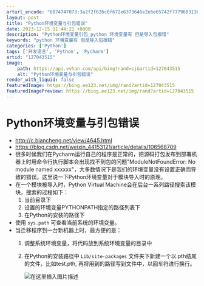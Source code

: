 ```yaml
---
arturl_encode: "6874747073:3a2f2f626c6f672e6373646e2e6e65742f777968313631382f:61727469636c652f64657461696c732f313237303433353135"
layout: post
title: "Python环境变量与引包错误"
date: 2023-12-15 11:44:21 +0800
description: "Python环境变量引包_python 环境变量有 但是导入包报错"
keywords: "python 环境变量有 但是导入包报错"
categories: ['Python']
tags: ['开发语言', 'Python', 'Pycharm']
artid: "127043515"
image:
    path: https://api.vvhan.com/api/bing?rand=sj&artid=127043515
    alt: "Python环境变量与引包错误"
render_with_liquid: false
featuredImage: https://bing.ee123.net/img/rand?artid=127043515
featuredImagePreview: https://bing.ee123.net/img/rand?artid=127043515
---
```


# Python环境变量与引包错误

* <http://c.biancheng.net/view/4645.html>
* <https://blog.csdn.net/weixin_44153121/article/details/106568709>
* 很多时候我们在Pycharm运行自己的程序是正常的，把源码打包发布到部署机器上时用命令行执行脚本会出现找不到包的问题"ModuleNotFoundError: No module named xxxxxx"，大多数情况下是我们的环境变量没有设置正确而导致的错误。这里说一下Python环境变量对于模块导入时的原理。
* 在一个模块被导入时，Python Virtual Machine会在后台一系列路径搜索该模块，搜索的过程如下：
  1. 当前目录下
  2. 设置的环境变量PYTHONPATH指定的路径列表下
  3. 在Python的安装的路径下
* 使用
  `sys.path`
  可查看当前系统的环境变量。
* 当迁移程序到一台新机器上时，最方便的是：
  1. 调整系统环境变量，将代码放到系统环境变量的目录中
  2. 在Python的安装路径中
     `Lib/site-packages`
     文件夹下新建一个以.pth结尾的文件，比如test.pth, 再将用到的路径写到文件中，以回车符进行换行。
       
     ![在这里插入图片描述](https://i-blog.csdnimg.cn/blog_migrate/f739cabd310eed6d60fa560612164eed.png)